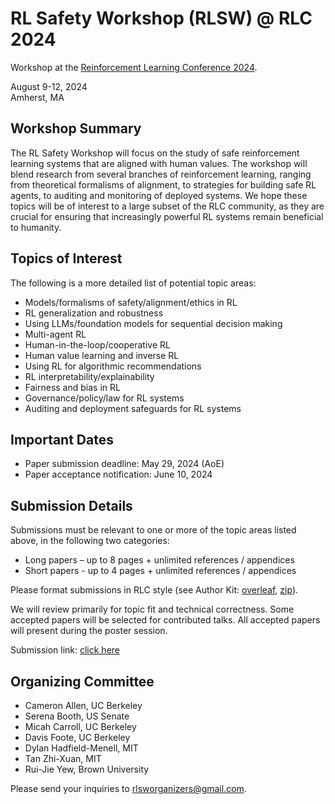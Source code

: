 # RL Safety Workshop (RLSW) @ RLC 2024

Workshop at the [Reinforcement Learning Conference 2024](https://rl-conference.cc/index.html).

August 9-12, 2024 \
Amherst, MA

## Workshop Summary

The RL Safety Workshop will focus on the study of safe reinforcement learning systems that are aligned with human values. The workshop will blend research from several branches of reinforcement learning, ranging from theoretical formalisms of alignment, to strategies for building safe RL agents, to auditing and monitoring of deployed systems. We hope these topics will be of interest to a large subset of the RLC community, as they are crucial for ensuring that increasingly powerful RL systems remain beneficial to humanity.

## Topics of Interest

The following is a more detailed list of potential topic areas:

- Models/formalisms of safety/alignment/ethics in RL
- RL generalization and robustness
- Using LLMs/foundation models for sequential decision making
- Multi-agent RL
- Human-in-the-loop/cooperative RL
- Human value learning and inverse RL
- Using RL for algorithmic recommendations
- RL interpretability/explainability
- Fairness and bias in RL
- Governance/policy/law for RL systems
- Auditing and deployment safeguards for RL systems

## Important Dates

- Paper submission deadline: May 29, 2024 (AoE)
- Paper acceptance notification: June 10, 2024

## Submission Details

Submissions must be relevant to one or more of the topic areas listed above, in the following two categories:

- Long papers – up to 8 pages + unlimited references / appendices
- Short papers - up to 4 pages + unlimited references / appendices

Please format submissions in RLC style (see Author Kit: [overleaf](https://www.overleaf.com/read/xcnztsmtbnxy#62703f), [zip](https://rl-conference.cc/static/rlc_2024_submission_template.zip)).

We will review primarily for topic fit and technical correctness. Some accepted papers will be selected for contributed talks. All accepted papers will present during the poster session.

Submission link: [click here](https://openreview.net/group?id=rl-conference.cc/RLC/2024/Workshop/RLSW)

## Organizing Committee

- Cameron Allen, UC Berkeley
- Serena Booth, US Senate
- Micah Carroll, UC Berkeley
- Davis Foote, UC Berkeley
- Dylan Hadfield-Menell, MIT
- Tan Zhi-Xuan, MIT
- Rui-Jie Yew, Brown University

Please send your inquiries to [rlsworganizers@gmail.com](mailto:rlsworganizers@gmail.com).
